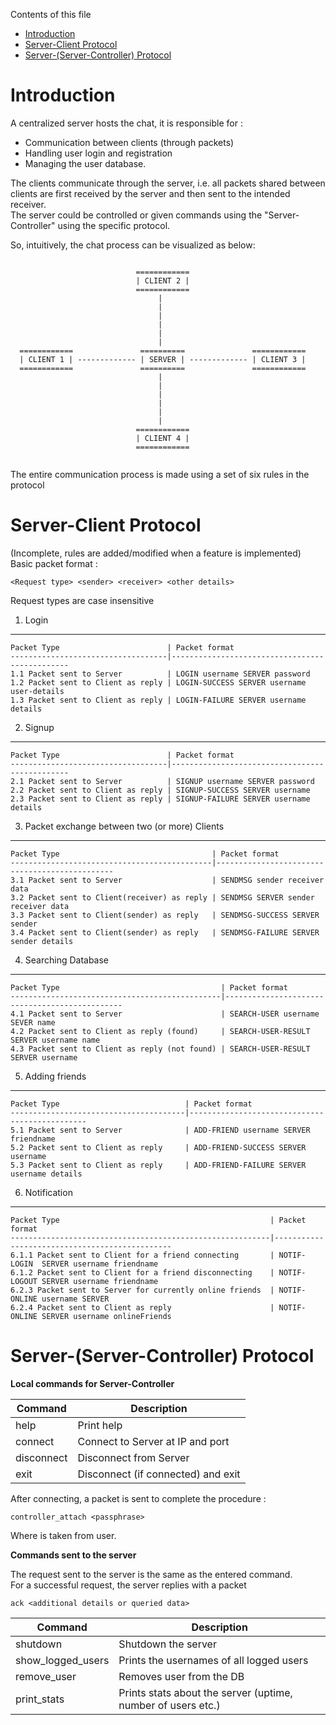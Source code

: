 Contents of this file  
* [Introduction](#introduction)
* [Server-Client Protocol](#server-client-protocol)
* [Server-(Server-Controller) Protocol](#server-server-controller-protocol)

Introduction
=============

A centralized server hosts the chat, it is responsible for :  
* Communication between clients (through packets)
* Handling user login and registration
* Managing the user database.

The clients communicate through the server, i.e. all packets
shared between clients are first received by the server and
then sent to the intended receiver.  
The server could be controlled or given commands using the "Server-Controller" using the specific protocol.

So, intuitively, the chat process can be visualized as below:

```

                            ============
                            | CLIENT 2 |
                            ============
                                 |
                                 |
                                 |
                                 |
                                 |
                                 |
  ============               ==========               ============
  | CLIENT 1 | ------------- | SERVER | ------------- | CLIENT 3 |
  ============               ==========               ============
                                 |
                                 |
                                 |
                                 |
                                 |
                                 |
                            ============
                            | CLIENT 4 |
                            ============


```

The entire communication process is made using a set of six rules in the protocol



Server-Client Protocol
======================

(Incomplete, rules are added/modified when a feature is implemented)
Basic packet format :  
```
<Request type> <sender> <receiver> <other details>
```
Request types are case insensitive  


1. Login
----------

    Packet Type                        | Packet format
    -----------------------------------|-----------------------------------------------
    1.1 Packet sent to Server          | LOGIN username SERVER password
    1.2 Packet sent to Client as reply | LOGIN-SUCCESS SERVER username user-details
    1.3 Packet sent to Client as reply | LOGIN-FAILURE SERVER username details


2. Signup
-----------------------------

    Packet Type                        | Packet format
    -----------------------------------|-----------------------------------------------
    2.1 Packet sent to Server          | SIGNUP username SERVER password
    2.2 Packet sent to Client as reply | SIGNUP-SUCCESS SERVER username
    2.3 Packet sent to Client as reply | SIGNUP-FAILURE SERVER username details


3. Packet exchange between two (or more) Clients
----------------------------------------------------------

    Packet Type                                  | Packet format
    ---------------------------------------------|-----------------------------------------------
    3.1 Packet sent to Server                    | SENDMSG sender receiver data
    3.2 Packet sent to Client(receiver) as reply | SENDMSG SERVER sender receiver data
    3.3 Packet sent to Client(sender) as reply   | SENDMSG-SUCCESS SERVER sender
    3.4 Packet sent to Client(sender) as reply   | SENDMSG-FAILURE SERVER sender details


4. Searching Database
--------------------------------

    Packet Type                                    | Packet format
    -----------------------------------------------|-----------------------------------------------
    4.1 Packet sent to Server                      | SEARCH-USER username SEVER name
    4.2 Packet sent to Client as reply (found)     | SEARCH-USER-RESULT SERVER username name
    4.3 Packet sent to Client as reply (not found) | SEARCH-USER-RESULT SERVER username

5. Adding friends
-----------------------------

    Packet Type                            | Packet format
    ---------------------------------------|-----------------------------------------------
    5.1 Packet sent to Server              | ADD-FRIEND username SERVER friendname
    5.2 Packet sent to Client as reply     | ADD-FRIEND-SUCCESS SERVER username
    5.3 Packet sent to Client as reply     | ADD-FRIEND-FAILURE SERVER username details

6. Notification
-----------------------------

    Packet Type                                               | Packet format
    ----------------------------------------------------------|-----------------------------------------------
    6.1.1 Packet sent to Client for a friend connecting       | NOTIF-LOGIN  SERVER username friendname
    6.1.2 Packet sent to Client for a friend disconnecting    | NOTIF-LOGOUT SERVER username friendname
    6.2.3 Packet sent to Server for currently online friends  | NOTIF-ONLINE username SERVER
    6.2.4 Packet sent to Client as reply                      | NOTIF-ONLINE SERVER username onlineFriends

Server-(Server-Controller) Protocol
===================================


**Local commands for Server-Controller**  

| Command              | Description                                                   |
|----------------------|---------------------------------------------------------------|
| help                 | Print help                                                    |
| connect <ip> <port>  | Connect to Server at IP <ip> and port <port>                  |
| disconnect           | Disconnect from Server                                        |
| exit                 | Disconnect (if connected) and exit                            |

After connecting, a packet is sent to complete the procedure :  
```
controller_attach <passphrase>
``` 
Where <passphrase> is taken from user.  

**Commands sent to the server**

The request sent to the server is the same as the entered command.  
For a successful request, the server replies with a packet  
```
ack <additional details or queried data>
```


| Command            | Description                                                   |
|--------------------|---------------------------------------------------------------|
| shutdown           | Shutdown the server                                           |
| show_logged_users  | Prints the usernames of all logged users                      |
| remove_user <name> | Removes user <name> from the DB                               |
| print_stats        | Prints stats about the server (uptime, number of users etc.)  |

